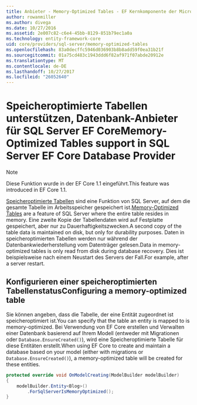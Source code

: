 ```yaml
---
title: Anbieter - Memory-Optimized Tables - EF Kernkomponente der Microsoft SQL Server-Datenbank
author: rowanmiller
ms.author: divega
ms.date: 10/27/2016
ms.assetid: 2e007c82-c6e4-45bb-8129-851b79ec1a0a
ms.technology: entity-framework-core
uid: core/providers/sql-server/memory-optimized-tables
ms.openlocfilehash: 83a0decffc5946d036903b8b8add59f0ea31b21f
ms.sourcegitcommit: 01a75cd483c1943ddd6f82af971f07abde20912e
ms.translationtype: MT
ms.contentlocale: de-DE
ms.lasthandoff: 10/27/2017
ms.locfileid: "26052640"
---
```

# <a name="memory-optimized-tables-support-in-sql-server-ef-core-database-provider"></a><span data-ttu-id="a6e18-102">Speicheroptimierte Tabellen unterstützen, Datenbank-Anbieter für SQL Server EF Core</span><span class="sxs-lookup"><span data-stu-id="a6e18-102">Memory-Optimized Tables support in SQL Server EF Core Database Provider</span></span>

> [!NOTE]  
>
> <span data-ttu-id="a6e18-103">Diese Funktion wurde in der EF Core 1.1 eingeführt.</span><span class="sxs-lookup"><span data-stu-id="a6e18-103">This feature was introduced in EF Core 1.1.</span></span>

<span data-ttu-id="a6e18-104">[Speicheroptimierte Tabellen](https://docs.microsoft.com/sql/relational-databases/in-memory-oltp/memory-optimized-tables) sind eine Funktion von SQL Server, auf dem die gesamte Tabelle im Arbeitsspeicher gespeichert ist.</span><span class="sxs-lookup"><span data-stu-id="a6e18-104">[Memory-Optimized Tables](https://docs.microsoft.com/sql/relational-databases/in-memory-oltp/memory-optimized-tables) are a feature of SQL Server where the entire table resides in memory.</span></span> <span data-ttu-id="a6e18-105">Eine zweite Kopie der Tabellendaten wird auf Festplatte gespeichert, aber nur zu Dauerhaftigkeitszwecken.</span><span class="sxs-lookup"><span data-stu-id="a6e18-105">A second copy of the table data is maintained on disk, but only for durability purposes.</span></span> <span data-ttu-id="a6e18-106">Daten in speicheroptimierten Tabellen werden nur während der Datenbankwiederherstellung vom Datenträger gelesen.</span><span class="sxs-lookup"><span data-stu-id="a6e18-106">Data in memory-optimized tables is only read from disk during database recovery.</span></span> <span data-ttu-id="a6e18-107">Dies ist beispielsweise nach einem Neustart des Servers der Fall.</span><span class="sxs-lookup"><span data-stu-id="a6e18-107">For example, after a server restart.</span></span>

## <a name="configuring-a-memory-optimized-table"></a><span data-ttu-id="a6e18-108">Konfigurieren einer speicheroptimierten Tabellenstatus</span><span class="sxs-lookup"><span data-stu-id="a6e18-108">Configuring a memory-optimized table</span></span>

<span data-ttu-id="a6e18-109">Sie können angeben, dass die Tabelle, der eine Entität zugeordnet ist speicheroptimiert ist.</span><span class="sxs-lookup"><span data-stu-id="a6e18-109">You can specify that the table an entity is mapped to is memory-optimized.</span></span> <span data-ttu-id="a6e18-110">Bei Verwendung von EF Core erstellen und Verwalten einer Datenbank basierend auf Ihrem Modell (entweder mit Migrationen oder `Database.EnsureCreated()`), wird eine Speicheroptimierte Tabelle für diese Entitäten erstellt.</span><span class="sxs-lookup"><span data-stu-id="a6e18-110">When using EF Core to create and maintain a database based on your model (either with migrations or `Database.EnsureCreated()`), a memory-optimized table will be created for these entities.</span></span>

``` csharp
protected override void OnModelCreating(ModelBuilder modelBuilder)
{
    modelBuilder.Entity<Blog>()
        .ForSqlServerIsMemoryOptimized();
}
```
